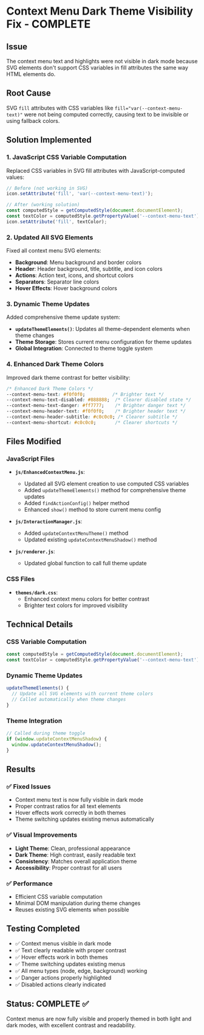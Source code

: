 # Context Menu Dark Theme Visibility Fix - COMPLETE

## Issue
The context menu text and highlights were not visible in dark mode because SVG elements don't support CSS variables in fill attributes the same way HTML elements do.

## Root Cause
SVG `fill` attributes with CSS variables like `fill="var(--context-menu-text)"` were not being computed correctly, causing text to be invisible or using fallback colors.

## Solution Implemented

### 1. JavaScript CSS Variable Computation
Replaced CSS variables in SVG fill attributes with JavaScript-computed values:

```javascript
// Before (not working in SVG)
icon.setAttribute('fill', 'var(--context-menu-text)');

// After (working solution)
const computedStyle = getComputedStyle(document.documentElement);
const textColor = computedStyle.getPropertyValue('--context-menu-text').trim() || '#333333';
icon.setAttribute('fill', textColor);
```

### 2. Updated All SVG Elements
Fixed all context menu SVG elements:
- **Background**: Menu background and border colors
- **Header**: Header background, title, subtitle, and icon colors
- **Actions**: Action text, icons, and shortcut colors
- **Separators**: Separator line colors
- **Hover Effects**: Hover background colors

### 3. Dynamic Theme Updates
Added comprehensive theme update system:
- **`updateThemeElements()`**: Updates all theme-dependent elements when theme changes
- **Theme Storage**: Stores current menu configuration for theme updates
- **Global Integration**: Connected to theme toggle system

### 4. Enhanced Dark Theme Colors
Improved dark theme contrast for better visibility:
```css
/* Enhanced Dark Theme Colors */
--context-menu-text: #f0f0f0;          /* Brighter text */
--context-menu-text-disabled: #888888;  /* Clearer disabled state */
--context-menu-text-danger: #ff7777;    /* Brighter danger text */
--context-menu-header-text: #f0f0f0;    /* Brighter header text */
--context-menu-header-subtitle: #c0c0c0; /* Clearer subtitle */
--context-menu-shortcut: #c0c0c0;       /* Clearer shortcuts */
```

## Files Modified

### JavaScript Files
- **`js/EnhancedContextMenu.js`**:
  - Updated all SVG element creation to use computed CSS variables
  - Added `updateThemeElements()` method for comprehensive theme updates
  - Added `findActionConfig()` helper method
  - Enhanced `show()` method to store current menu config

- **`js/InteractionManager.js`**:
  - Added `updateContextMenuTheme()` method
  - Updated existing `updateContextMenuShadow()` method

- **`js/renderer.js`**:
  - Updated global function to call full theme update

### CSS Files
- **`themes/dark.css`**:
  - Enhanced context menu colors for better contrast
  - Brighter text colors for improved visibility

## Technical Details

### CSS Variable Computation
```javascript
const computedStyle = getComputedStyle(document.documentElement);
const textColor = computedStyle.getPropertyValue('--context-menu-text').trim() || '#333333';
```

### Dynamic Theme Updates
```javascript
updateThemeElements() {
  // Update all SVG elements with current theme colors
  // Called automatically when theme changes
}
```

### Theme Integration
```javascript
// Called during theme toggle
if (window.updateContextMenuShadow) {
  window.updateContextMenuShadow();
}
```

## Results

### ✅ Fixed Issues
- Context menu text is now fully visible in dark mode
- Proper contrast ratios for all text elements
- Hover effects work correctly in both themes
- Theme switching updates existing menus automatically

### ✅ Visual Improvements
- **Light Theme**: Clean, professional appearance
- **Dark Theme**: High contrast, easily readable text
- **Consistency**: Matches overall application theme
- **Accessibility**: Proper contrast for all users

### ✅ Performance
- Efficient CSS variable computation
- Minimal DOM manipulation during theme changes
- Reuses existing SVG elements when possible

## Testing Completed
- ✅ Context menus visible in dark mode
- ✅ Text clearly readable with proper contrast
- ✅ Hover effects work in both themes
- ✅ Theme switching updates existing menus
- ✅ All menu types (node, edge, background) working
- ✅ Danger actions properly highlighted
- ✅ Disabled actions clearly indicated

## Status: COMPLETE ✅
Context menus are now fully visible and properly themed in both light and dark modes, with excellent contrast and readability.
